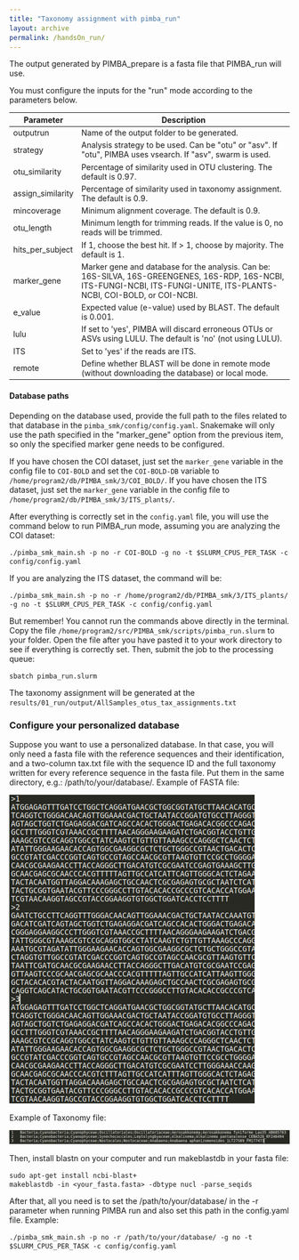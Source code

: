 ```yaml
---
title: "Taxonomy assignment with pimba_run"
layout: archive
permalink: /handsOn_run/
---  
```


The output generated by PIMBA_prepare is a fasta file that PIMBA_run will use.

You must configure the inputs for the "run" mode according to the parameters below.

| Parameter | Description |
| ----------- | ----------- |
| outputrun            | Name of the output folder to be generated.                                                        |
| strategy             | Analysis strategy to be used. Can be "otu" or "asv". If "otu", PIMBA uses vsearch. If "asv", swarm is used. |
| otu_similarity       | Percentage of similarity used in OTU clustering. The default is 0.97.                            |
| assign_similarity    | Percentage of similarity used in taxonomy assignment. The default is 0.9.                       |
| mincoverage          | Minimum alignment coverage. The default is 0.9.                                              |
| otu_length           | Minimum length for trimming reads. If the value is 0, no reads will be trimmed.                 |
| hits_per_subject     | If 1, choose the best hit. If > 1, choose by majority. The default is 1.                        |
| marker_gene          | Marker gene and database for the analysis. Can be: 16S-SILVA, 16S-GREENGENES, 16S-RDP, 16S-NCBI, ITS-FUNGI-NCBI, ITS-FUNGI-UNITE, ITS-PLANTS-NCBI, COI-BOLD, or COI-NCBI. |
| e_value              | Expected value (e-value) used by BLAST. The default is 0.001.                                  |
| lulu                 | If set to 'yes', PIMBA will discard erroneous OTUs or ASVs using LULU. The default is 'no' (not using LULU). |
| ITS                  | Set to 'yes' if the reads are ITS.                                                               |
| remote | Define whether BLAST will be done in remote mode (without downloading the database) or local mode. |


#### Database paths
Depending on the database used, provide the full path to the files related to that database in the `pimba_smk/config/config.yaml`. Snakemake will only use the path specified in the "marker_gene" option from the previous item, so only the specified marker gene needs to be configured.

If you have chosen the COI dataset, just set the `marker_gene` variable in the config file to `COI-BOLD` and set the `COI-BOLD-DB` variable to `/home/program2/db/PIMBA_smk/3/COI_BOLD/`.
If you have chosen the ITS dataset, just set the `marker_gene` variable in the config file to `/home/program2/db/PIMBA_smk/3/ITS_plants/`.

After everything is correctly set in the `config.yaml` file, you will use the command below to run PIMBA_run mode, assuming you are analyzing the COI dataset:

```console
./pimba_smk_main.sh -p no -r COI-BOLD -g no -t $SLURM_CPUS_PER_TASK -c config/config.yaml
```

If you are analyzing the ITS dataset, the command will be:
```console
./pimba_smk_main.sh -p no -r /home/program2/db/PIMBA_smk/3/ITS_plants/ -g no -t $SLURM_CPUS_PER_TASK -c config/config.yaml
```

But remember! You cannot run the commands above directly in the terminal. Copy the file `/home/program2/src/PIMBA_smk/scripts/pimba_run.slurm` to your folder. Open the file after you have pasted it to your work directory to see if everything is correctly set. Then, submit the job to the processing queue:

```console
sbatch pimba_run.slurm
```

The taxonomy assignment will be generated at the `results/01_run/output/AllSamples_otus_tax_assignments.txt`

### Configure your personalized database
Suppose you want to use a personalized database. In that case, you will only need a fasta file with the reference sequences and their identification, and a two-column tax.txt file with the sequence ID and the full taxonomy written for every reference sequence in the fasta file. Put them in the same directory, e.g.: /path/to/your/database/.
Example of FASTA file:

![](https://github.com/reinator/pimba/blob/main/Figures/fasta_example.png?raw=true)

Example of Taxonomy file:

![](https://github.com/reinator/pimba/blob/main/Figures/tax_example.png?raw=true)

Then, install blastn on your computer and run makeblastdb in your fasta file:
~~~
sudo apt-get install ncbi-blast+
makeblastdb -in <your_fasta.fasta> -dbtype nucl -parse_seqids
~~~
After that, all you need is to set the /path/to/your/database/ in the -r parameter when running PIMBA run and also set this path in the config.yaml file. Example:
~~~
./pimba_smk_main.sh -p no -r /path/to/your/database/ -g no -t $SLURM_CPUS_PER_TASK -c config/config.yaml
~~~
  
